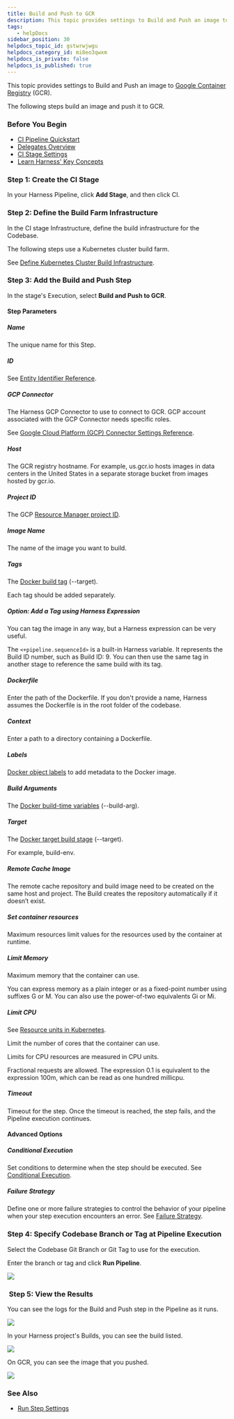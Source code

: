 ```yaml
---
title: Build and Push to GCR
description: This topic provides settings to Build and Push an image to Google Container Registry (GCR).
tags: 
   - helpDocs
sidebar_position: 30
helpdocs_topic_id: gstwrwjwgu
helpdocs_category_id: mi8eo3qwxm
helpdocs_is_private: false
helpdocs_is_published: true
---
```


This topic provides settings to Build and Push an image to [Google Container Registry](https://cloud.google.com/container-registry) (GCR).

The following steps build an image and push it to GCR.

### Before You Begin

* [CI Pipeline Quickstart](../../ci-quickstarts/ci-pipeline-quickstart.md)
* [Delegates Overview](https://ngdocs.harness.io/article/2k7lnc7lvl-delegates-overview)
* [CI Stage Settings](../../ci-technical-reference/ci-stage-settings.md)
* [Learn Harness' Key Concepts](../../../getting-started/learn-harness-key-concepts.md)

### Step 1: Create the CI Stage

In your Harness Pipeline, click **Add Stage**, and then click CI.

### Step 2: Define the Build Farm Infrastructure

In the CI stage Infrastructure, define the build infrastructure for the Codebase.

The following steps use a Kubernetes cluster build farm.

See [Define Kubernetes Cluster Build Infrastructure](../set-up-build-infrastructure/set-up-a-kubernetes-cluster-build-infrastructure.md).


### Step 3: Add the Build and Push Step

In the stage's Execution, select **Build and Push to GCR**.

#### Step Parameters

##### Name

The unique name for this Step.

##### ID

See [Entity Identifier Reference](https://ngdocs.harness.io/article/li0my8tcz3-entity-identifier-reference).

##### GCP Connector

The Harness GCP Connector to use to connect to GCR. GCP account associated with the GCP Connector needs specific roles.

See [Google Cloud Platform (GCP) Connector Settings Reference](https://ngdocs.harness.io/article/yykfduond6-gcs-connector-settings-reference).

##### Host

The GCR registry hostname. For example, us.gcr.io hosts images in data centers in the United States in a separate storage bucket from images hosted by gcr.io.

##### Project ID

The GCP [Resource Manager project ID](https://cloud.google.com/resource-manager/docs/creating-managing-projects#identifying_projects).

##### Image Name

The name of the image you want to build.

##### Tags

The [Docker build tag](https://docs.docker.com/engine/reference/commandline/build/#tag-an-image--t) \(--target\).

Each tag should be added separately.

##### Option: Add a Tag using Harness Expression

You can tag the image in any way, but a Harness expression can be very useful.

The `<+pipeline.sequenceId>` is a built-in Harness variable. It represents the Build ID number, such as Build ID: 9. You can then use the same tag in another stage to reference the same build with its tag.

##### Dockerfile

Enter the path of the Dockerfile. If you don't provide a name, Harness assumes the Dockerfile is in the root folder of the codebase.

##### Context

Enter a path to a directory containing a Dockerfile.

##### Labels

[Docker object labels](https://docs.docker.com/config/labels-custom-metadata/) to add metadata to the Docker image.

##### Build Arguments

The [Docker build-time variables](https://docs.docker.com/engine/reference/commandline/build/#set-build-time-variables---build-arg) (--build-arg).

##### Target

The [Docker target build stage](https://docs.docker.com/engine/reference/commandline/build/#specifying-target-build-stage---target) (--target).

For example, build-env.

##### Remote Cache Image

The remote cache repository and build image need to be created on the same host and project. The Build creates the repository automatically if it doesn’t exist.

##### Set container resources

Maximum resources limit values for the resources used by the container at runtime.

##### Limit Memory

Maximum memory that the container can use.

You can express memory as a plain integer or as a fixed-point number using suffixes G or M. You can also use the power-of-two equivalents Gi or Mi.

##### Limit CPU

See [Resource units in Kubernetes](https://kubernetes.io/docs/concepts/configuration/manage-resources-containers/#resource-units-in-kubernetes).

Limit the number of cores that the container can use.

Limits for CPU resources are measured in CPU units.

Fractional requests are allowed. The expression 0.1 is equivalent to the expression 100m, which can be read as one hundred millicpu.

##### Timeout

Timeout for the step. Once the timeout is reached, the step fails, and the Pipeline execution continues.

#### Advanced Options

##### Conditional Execution

Set conditions to determine when the step should be executed. See [Conditional Execution](https://ngdocs.harness.io/article/i36ibenkq2-step-skip-condition-settings).

##### Failure Strategy

Define one or more failure strategies to control the behavior of your pipeline when your step execution encounters an error. See [Failure Strategy](https://ngdocs.harness.io/article/htrur23poj-step-failure-strategy-settings). 

### Step 4: Specify Codebase Branch or Tag at Pipeline Execution

Select the Codebase Git Branch or Git Tag to use for the execution.

Enter the branch or tag and click **Run Pipeline**.

![](./static/build-and-push-to-ecr-515.png )

###  Step 5: View the Results

You can see the logs for the Build and Push step in the Pipeline as it runs.

![](./static/build-and-push-to-ecr-516.png)

In your Harness project's Builds, you can see the build listed.

![](./static/build-and-push-to-ecr-517.png)

On GCR, you can see the image that you pushed.

![](./static/build-and-push-to-ecr-518.png)

### See Also

* [Run Step Settings](../../ci-technical-reference/run-step-settings.md)

